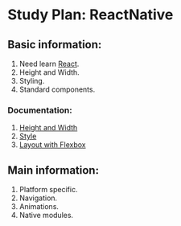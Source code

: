 # Study Plan: ReactNative

## Basic information:
   1. Need learn [React](https://github.com/ximet/StudyPlans/blob/master/framlib/react.md).
   2. Height and Width.
   3. Styling.
   4. Standard components.
   
   ### Documentation:
   1. [Height and Width](https://facebook.github.io/react-native/docs/height-and-width.html)
   2. [Style](https://facebook.github.io/react-native/docs/style.html)
   3. [Layout with Flexbox](https://facebook.github.io/react-native/docs/flexbox.html) 

## Main information:
   1. Platform specific.
   2. Navigation.
   3. Animations.
   4. Native modules.
